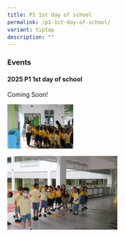 ```yaml
---
title: P1 1st day of school
permalink: /p1-1st-day-of-school/
variant: tiptap
description: ""
---
```

<h3><strong>Events</strong></h3>
<h4><strong>2025 P1 1st day of school</strong></h4>
<p>Coming Soon!
<br>
</p>
<div class="isomer-image-wrapper">
<img style="width: 30%;" height="auto" width="100%" alt="School compound tour" src="/images/Events/2025 P1 1st day/IMG_5907.jpg">
</div>
<p></p>
<div class="isomer-image-wrapper">
<img style="width: 50%;" height="auto" width="100%" alt="School compound tour" src="/images/Events/2025 P1 1st day/IMG_5885.jpg">
</div>
<p></p>
